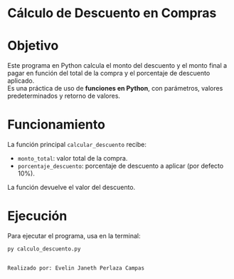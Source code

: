 # Cálculo de Descuento en Compras

# Objetivo
Este programa en Python calcula el monto del descuento y el monto final a pagar en función del total de la compra y el porcentaje de descuento aplicado.  
Es una práctica de uso de **funciones en Python**, con parámetros, valores predeterminados y retorno de valores.

# Funcionamiento
La función principal `calcular_descuento` recibe:
- `monto_total`: valor total de la compra.
- `porcentaje_descuento`: porcentaje de descuento a aplicar (por defecto 10%).

La función devuelve el valor del descuento.

# Ejecución
Para ejecutar el programa, usa en la terminal:

```bash
py calculo_descuento.py


Realizado por: Evelin Janeth Perlaza Campas


